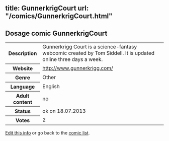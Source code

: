 title: GunnerkrigCourt
url: "/comics/GunnerkrigCourt.html"
---
Dosage comic GunnerkrigCourt
-----------------------------------------

<p id="msg"></p>
<script type="text/javascript">
if (window.location.search === '?edit_info_mail=sent_ok') {
  var elem = document.getElementById("msg");
  elem.innerHTML = 'Edited information sucessfully sent for review, which is usually done daily. Thanks!';
  elem.className = 'ok';
}
</script>
<table class="comicinfo">
<tr>
<th>Description</th><td>Gunnerkrigg Court is a science-fantasy webcomic created by Tom Siddell. It is updated online three days a week.</td>
</tr>
<tr>
<th>Website</th><td><a href="http://www.gunnerkrigg.com/">http://www.gunnerkrigg.com/</a></td>
</tr>
<tr>
<th>Genre</th><td>Other</td>
</tr>
<tr>
<th>Language</th><td>English</td>
</tr>
<tr>
<th>Adult content</th><td>no</td>
</tr>
<tr>
<th>Status</th><td>ok on 18.07.2013</td>
</tr>
<tr>
<th>Votes</th><td>2</td>
</tr>
</table>

[Edit this info](GunnerkrigCourt_edit.html) or go back to the [comic list](../comic-index.html).

